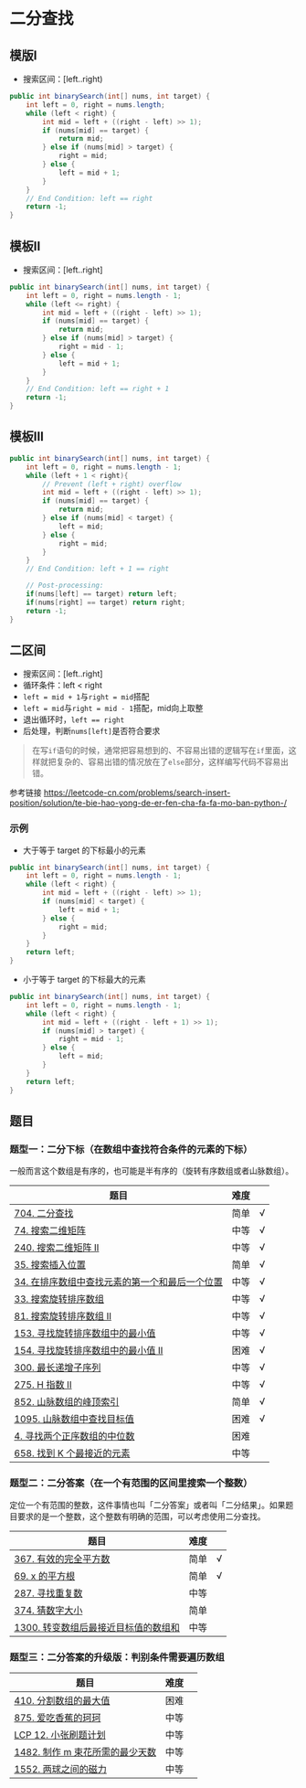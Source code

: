 # 二分查找

## 模版I

- 搜索区间：[left..right)
``` java
public int binarySearch(int[] nums, int target) {
    int left = 0, right = nums.length;
    while (left < right) {
        int mid = left + ((right - left) >> 1);
        if (nums[mid] == target) {
            return mid;
        } else if (nums[mid] > target) {
            right = mid;
        } else {
            left = mid + 1;
        }
    }
    // End Condition: left == right
    return -1;
}
```

## 模板II

- 搜索区间：[left..right]
``` java
public int binarySearch(int[] nums, int target) {
    int left = 0, right = nums.length - 1;
    while (left <= right) {
        int mid = left + ((right - left) >> 1);
        if (nums[mid] == target) {
            return mid;
        } else if (nums[mid] > target) {
            right = mid - 1;
        } else {
            left = mid + 1;
        }
    }
    // End Condition: left == right + 1
    return -1;
}
```

## 模板III

``` java
public int binarySearch(int[] nums, int target) {
    int left = 0, right = nums.length - 1;
    while (left + 1 < right){
        // Prevent (left + right) overflow
        int mid = left + ((right - left) >> 1);
        if (nums[mid] == target) {
            return mid;
        } else if (nums[mid] < target) {
            left = mid;
        } else {
            right = mid;
        }
    }
    // End Condition: left + 1 == right

    // Post-processing:
    if(nums[left] == target) return left;
    if(nums[right] == target) return right;
    return -1;
}
```

## 二区间

- 搜索区间：[left..right]
- 循环条件：left < right
- `left = mid + 1`与`right = mid`搭配
- `left = mid`与`right = mid - 1`搭配，mid向上取整
- 退出循环时，`left == right`
- 后处理，判断`nums[left]`是否符合要求

> 在写`if`语句的时候，通常把容易想到的、不容易出错的逻辑写在`if`里面，这样就把复杂的、容易出错的情况放在了`else`部分，这样编写代码不容易出错。

参考链接 <https://leetcode-cn.com/problems/search-insert-position/solution/te-bie-hao-yong-de-er-fen-cha-fa-fa-mo-ban-python-/>

### 示例
- 大于等于 target 的下标最小的元素
``` java
public int binarySearch(int[] nums, int target) {
    int left = 0, right = nums.length - 1;
    while (left < right) {
        int mid = left + ((right - left) >> 1);
        if (nums[mid] < target) {
            left = mid + 1;
        } else {
            right = mid;
        }
    }
    return left;
}
```

- 小于等于 target 的下标最大的元素
``` java
public int binarySearch(int[] nums, int target) {
    int left = 0, right = nums.length - 1;
    while (left < right) {
        int mid = left + ((right - left + 1) >> 1);
        if (nums[mid] > target) {
            right = mid - 1;
        } else {
            left = mid;
        }
    }
    return left;
}
```

## 题目

### 题型一：二分下标（在数组中查找符合条件的元素的下标）

一般而言这个数组是有序的，也可能是半有序的（旋转有序数组或者山脉数组）。

|题目|难度||
|---|---|---|
| [704. 二分查找](https://leetcode-cn.com/problems/binary-search/) | 简单 | √ |
| [74. 搜索二维矩阵](https://leetcode-cn.com/problems/search-a-2d-matrix/) | 中等 | √ |
| [240. 搜索二维矩阵 II](https://leetcode-cn.com/problems/search-a-2d-matrix-ii/) | 中等 | √ |
| [35. 搜索插入位置](https://leetcode-cn.com/problems/search-insert-position/) | 简单 | √ |
| [34. 在排序数组中查找元素的第一个和最后一个位置](https://leetcode-cn.com/problems/find-first-and-last-position-of-element-in-sorted-array/) | 中等 | √ |
| [33. 搜索旋转排序数组](https://leetcode-cn.com/problems/search-in-rotated-sorted-array/) | 中等 | √ |
| [81. 搜索旋转排序数组 II](https://leetcode-cn.com/problems/search-in-rotated-sorted-array-ii/) | 中等 | √ |
| [153. 寻找旋转排序数组中的最小值](https://leetcode-cn.com/problems/find-minimum-in-rotated-sorted-array/) | 中等 | √ |
| [154. 寻找旋转排序数组中的最小值 II](https://leetcode-cn.com/problems/find-minimum-in-rotated-sorted-array-ii/) | 困难 | √ |
| [300. 最长递增子序列](https://leetcode-cn.com/problems/longest-increasing-subsequence/) | 中等 | √ |
| [275. H 指数 II](https://leetcode-cn.com/problems/h-index-ii/) | 中等 | √ |
| [852. 山脉数组的峰顶索引](https://leetcode-cn.com/problems/peak-index-in-a-mountain-array/) | 简单 | √ |
| [1095. 山脉数组中查找目标值](https://leetcode-cn.com/problems/find-in-mountain-array/) | 困难 | √ |
| [4. 寻找两个正序数组的中位数](https://leetcode-cn.com/problems/median-of-two-sorted-arrays/) | 困难 ||
| [658. 找到 K 个最接近的元素](https://leetcode-cn.com/problems/find-k-closest-elements/) | 中等 ||

### 题型二：二分答案（在一个有范围的区间里搜索一个整数）

定位一个有范围的整数，这件事情也叫「二分答案」或者叫「二分结果」。如果题目要求的是一个整数，这个整数有明确的范围，可以考虑使用二分查找。

|题目|难度||
|---|---|---|
| [367. 有效的完全平方数](https://leetcode-cn.com/problems/valid-perfect-square/) | 简单 | √ |
| [69. x 的平方根](https://leetcode-cn.com/problems/sqrtx/) | 简单 | √ |
| [287. 寻找重复数](https://leetcode-cn.com/problems/find-the-duplicate-number/) | 中等 ||
| [374. 猜数字大小](https://leetcode-cn.com/problems/guess-number-higher-or-lower/) | 简单 ||
| [1300. 转变数组后最接近目标值的数组和](https://leetcode-cn.com/problems/sum-of-mutated-array-closest-to-target/) | 中等 ||

### 题型三：二分答案的升级版：判别条件需要遍历数组

|题目|难度||
|---|---|---|
| [410. 分割数组的最大值](https://leetcode-cn.com/problems/split-array-largest-sum/) | 困难 ||
| [875. 爱吃香蕉的珂珂](https://leetcode-cn.com/problems/koko-eating-bananas/) | 中等 ||
| [LCP 12. 小张刷题计划](https://leetcode-cn.com/problems/xiao-zhang-shua-ti-ji-hua/) | 中等 ||
| [1482. 制作 m 束花所需的最少天数](https://leetcode-cn.com/problems/minimum-number-of-days-to-make-m-bouquets/) | 中等 ||
| [1552. 两球之间的磁力](https://leetcode-cn.com/problems/magnetic-force-between-two-balls/) | 中等 ||
